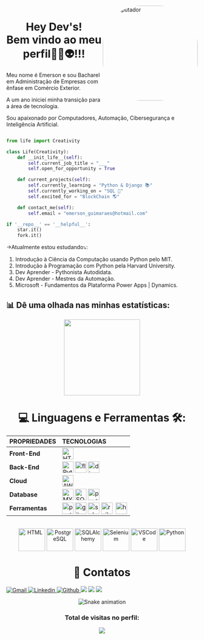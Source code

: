 <img min-width="450px" max-width="250" width="250" align="right" alt="Computador" style="border-radius:100px;" src="https://media.tenor.com/60s1c6i6PpYAAAAC/wearelegend.gif">

<h1 align="center">Hey Dev's! <br>
Bem vindo ao meu perfil🖖🏽👽!!!</h1>
<p>Meu nome é Emerson e sou Bacharel em Administração de Empresas com ênfase em Comércio Exterior. 
<p>A um ano iniciei minha transição para a área de tecnologia. 
<p>Sou apaixonado por Computadores, Automação, Cibersegurança e Inteligência Artificial. 


<div>

```python

from life import Creativity

class Life(Creativity):
    def __init_life__(self):
        self.current_job_title = "___"
        self.open_for_opportunity = True

    def current_projects(self):
        self.currently_learning = "Python & Django 📚"
        self.currently_working_on = "SQL 🌱"
        self.excited_for = "BlockChain 🌎"

    def contact_me(self):
        self.email = "emerson_guimaraes@hotmail.com"

if '__repo__' == '__helpful__':
    star.it()
    fork.it()
```

</div>

<p>->Atualmente estou estudando⤵️:
    
1) Introdução à Ciência da Computação usando Python pelo MIT.
2) Introdução à Programação com Python pela Harvard University.
2) Dev Aprender - Pythonista Autodidata.
3) Dev Aprender - Mestres da Automação.
4) Microsoft - Fundamentos da Plataforma Power Apps | Dynamics.
    
    
</p>

## 📊 Dê uma olhada nas minhas estatísticas:
<div align="center">
 
  <img height="200em" src="https://github-readme-stats.vercel.app/api/top-langs/?username=S4m4r1t4n&layout=compact&langs_count=10&theme=dark"/>

  <!-- TEMAS: dark, radical, merko, gruvbox, tokyonight, onedark, cobalt, synthwave, highcontrast, dracula -->

</div>

 
##

<h1 align="center">💻 Linguagens e Ferramentas 🛠️:</h1>
<div style="display: inline_block;" align="center">

|  **PROPRIEDADES** | **TECNOLOGIAS** |
| :---------        |     :---------  |
|**Front-End** | <img align="center" alt="HTML" height="30" src="https://img.shields.io/badge/HTML5-E34F26?style=for-the-badge&logo=html5&logoColor=white"> 
| **Back-End** |  <img align="center" alt="Python" height="30" src="https://img.shields.io/badge/Python-3776AB?style=for-the-badge&logo=python&logoColor=white"> <img align="center" alt="flask" height="30" src="https://img.shields.io/badge/Flask-000000?style=for-the-badge&logo=flask&logoColor=white"> <img align="center" alt="django" height="30" src="https://img.shields.io/badge/Django-092E20?style=for-the-badge&logo=django&logoColor=white">|
|**Cloud** | <img align="center" alt="AWS" height="30" src="https://img.shields.io/badge/Amazon_AWS-232F3E?style=for-the-badge&logo=amazon-aws&logoColor=white">|
|**Database** |  <img align="center" alt="MYSQL" height="30" src="https://img.shields.io/badge/mysql-404D59?style=for-the-badge&logo=mysql&logoColor=white"> <img align="center" alt="SQLITE" height="30"  src="https://img.shields.io/badge/Sqlite-862d59?style=for-the-badge&logo=Sqlite&logoColor=white"> <img align="center" alt="postgre" height="30"  src="https://img.shields.io/badge/PostgreSQL-316192?style=for-the-badge&logo=postgresql&logoColor=white">|
|**Ferramentas** | <img align="center" alt="postaman" height="30" src="https://img.shields.io/badge/Postman-FF6C37?style=for-the-badge&logo=Postman&logoColor=white"> <img align="center" alt="git" height="30" src="https://img.shields.io/badge/Git-F05032?style=for-the-badge&logo=git&logoColor=white"> <img align="center" alt="selenium" height="30" src="https://img.shields.io/badge/Selenium-43B02A?style=for-the-badge&logo=Selenium&logoColor=white"> <img align="center" alt="railway" height="30" src="https://img.shields.io/badge/Railway-131415?style=for-the-badge&logo=railway&logoColor=white"> <img align="center"> <img align="center" alt="heroku" height="30" src="https://img.shields.io/badge/Heroku-430098?style=for-the-badge&logo=heroku&logoColor=white">|
<a>
    <div style="display: inline_block"><br>
  <img align="center" alt="HTML" height="60" width="70" src="https://cdn.jsdelivr.net/gh/devicons/devicon/icons/html5/html5-plain-wordmark.svg">
  <img align="center" alt="PostgreSQL" height="60" width="70" src="https://cdn.jsdelivr.net/gh/devicons/devicon/icons/postgresql/postgresql-original-wordmark.svg">
  <img align="center" alt="SQLAlchemy" height="60" width="70" src="https://cdn.jsdelivr.net/gh/devicons/devicon/icons/sqlalchemy/sqlalchemy-original-wordmark.svg">
  <img align="center" alt="Selenium" height="60" width="70" src="https://cdn.jsdelivr.net/gh/devicons/devicon/icons/selenium/selenium-original.svg">     
  <img align="center" alt="VSCode" height="60" width="70" src="https://cdn.jsdelivr.net/gh/devicons/devicon/icons/vscode/vscode-original-wordmark.svg">
  <img align="center" alt="Python" height="60" width="70" src="https://cdn.jsdelivr.net/gh/devicons/devicon/icons/python/python-original-wordmark.svg">
 
    
</div>
    <h1 align="center">
       💬 Contatos
        </a>
    </h1>
    <div align="left">
        <a href="emerson.guimaraes.santos@gmail.com">
            <img alt="Gmail"src="https://img.shields.io/badge/Gmail-D14836?style=for-the-badge&logo=gmail&logoColor=white">            
        </a>
        <a href="https://www.linkedin.com/in/emerson-santos-dev/" target="_blank">
            <img alt="Linkedin" src="https://img.shields.io/badge/LinkedIn-0077B5?style=for-the-badge&logo=linkedin&logoColor=white">
        </a>
        <a href="https://github.com/S4m4r1tAn" target="_blank">
            <img alt="Github" src="https://img.shields.io/badge/GitHub-100000?style=for-the-badge&logo=github&logoColor=white">
        </a> 
        <a href="https://discord.gg/wagxzStdcR" target="_blank"><img src="https://img.shields.io/badge/Discord-7289DA?style=for-the-badge&logo=discord&logoColor=white" target="_blank"></a>
        </a>
        <a href="https://img.shields.io/badge/Twitter-1DA1F2?style=for-the-badge&logo=twitter&logoColor=white" target="_blank"></a>
        </a>
        <a href="https://www.youtube.com/channel/UCfel6cN-SLGiWRjXs1uSi1Q" target="_blank"><img src="https://img.shields.io/badge/YouTube-FF0000?style=for-the-badge&logo=youtube&logoColor=white" target="_blank"></a>
        </a>
        <a href="https://www.twitch.tv/54m4r1t4N" target="_blank"><img src="https://img.shields.io/badge/Twitch-9146FF?style=for-the-badge&logo=twitch&logoColor=white" target="_blank"></a>
        </a>
</div>


 <div align="center">
    
   ![Snake animation](https://github.com/SamuelFLM/SamuelFLM/blob/output/github-contribution-grid-snake.svg)

  </div>

  <h3><p align="center">Total de visitas no perfil:</p>
<p align="center">
    <img alingn="center" src="https://profile-counter.glitch.me/S4m4r1tAn/count.svg"/>
</p>
